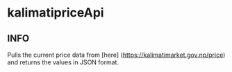 # kalimatipriceApi

## INFO

Pulls the current price data from [here] (https://kalimatimarket.gov.np/price) and returns the values in JSON format.
